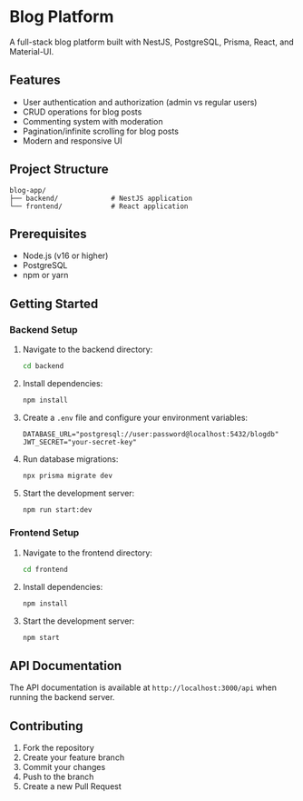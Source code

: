 # Blog Platform

A full-stack blog platform built with NestJS, PostgreSQL, Prisma, React, and Material-UI.

## Features

- User authentication and authorization (admin vs regular users)
- CRUD operations for blog posts
- Commenting system with moderation
- Pagination/infinite scrolling for blog posts
- Modern and responsive UI

## Project Structure

```
blog-app/
├── backend/             # NestJS application
└── frontend/            # React application
```

## Prerequisites

- Node.js (v16 or higher)
- PostgreSQL
- npm or yarn

## Getting Started

### Backend Setup

1. Navigate to the backend directory:
   ```bash
   cd backend
   ```

2. Install dependencies:
   ```bash
   npm install
   ```

3. Create a `.env` file and configure your environment variables:
   ```
   DATABASE_URL="postgresql://user:password@localhost:5432/blogdb"
   JWT_SECRET="your-secret-key"
   ```

4. Run database migrations:
   ```bash
   npx prisma migrate dev
   ```

5. Start the development server:
   ```bash
   npm run start:dev
   ```

### Frontend Setup

1. Navigate to the frontend directory:
   ```bash
   cd frontend
   ```

2. Install dependencies:
   ```bash
   npm install
   ```

3. Start the development server:
   ```bash
   npm start
   ```

## API Documentation

The API documentation is available at `http://localhost:3000/api` when running the backend server.

## Contributing

1. Fork the repository
2. Create your feature branch
3. Commit your changes
4. Push to the branch
5. Create a new Pull Request
